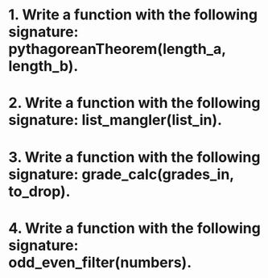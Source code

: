 # 1. Write a function with the following signature: pythagoreanTheorem(length_a, length_b).


# 2. Write a function with the following signature: list_mangler(list_in).


# 3. Write a function with the following signature: grade_calc(grades_in, to_drop).


# 4. Write a function with the following signature: odd_even_filter(numbers).

